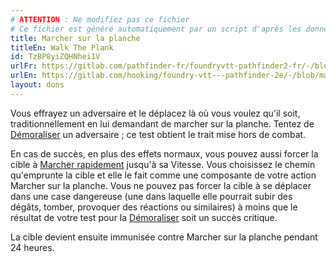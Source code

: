 ```yaml
---
# ATTENTION : Ne modifiez pas ce fichier
# Ce fichier est généré automatiquement par un script d'après les données du module Foundry VTT officiel et de sa traduction
title: Marcher sur la planche
titleEn: Walk The Plank
id: TzBP8yiZQHNhei1V
urlFr: https://gitlab.com/pathfinder-fr/foundryvtt-pathfinder2-fr/-/blob/master/data/feats/TzBP8yiZQHNhei1V.htm
urlEn: https://gitlab.com/hooking/foundry-vtt---pathfinder-2e/-/blob/master/packs/data/feats.db/walk-the-plank.json
layout: dons
---
```

Vous effrayez un adversaire et le déplacez là où vous voulez qu'il soit, traditionnellement en lui demandant de marcher sur la planche. Tentez de [Démoraliser](../actions/démoraliser.md) un adversaire ; ce test obtient le trait mise hors de combat.

En cas de succès, en plus des effets normaux, vous pouvez aussi forcer la cible à [Marcher rapidement](../actions/marcher-rapidement.md) jusqu'à sa Vitesse. Vous choisissez le chemin qu'emprunte la cible et elle le fait comme une composante de votre action Marcher sur la planche. Vous ne pouvez pas forcer la cible à se déplacer dans une case dangereuse (une dans laquelle elle pourrait subir des dégâts, tomber, provoquer des réactions ou similaires) à moins que le résultat de votre test pour la [Démoraliser](../actions/démoraliser.md) soit un succès critique.

La cible devient ensuite immunisée contre Marcher sur la planche pendant 24 heures.
